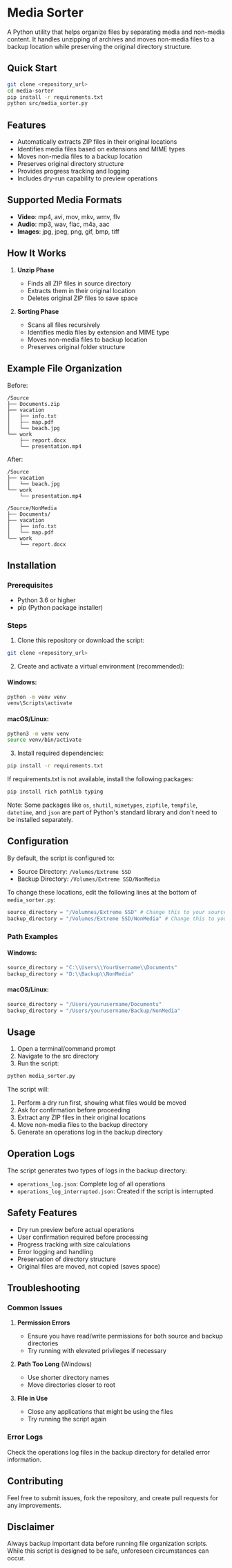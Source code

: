 # Media Sorter

A Python utility that helps organize files by separating media and non-media content. It handles unzipping of archives and moves non-media files to a backup location while preserving the original directory structure.

## Quick Start

```bash
git clone <repository_url>
cd media-sorter
pip install -r requirements.txt
python src/media_sorter.py
```

## Features

- Automatically extracts ZIP files in their original locations
- Identifies media files based on extensions and MIME types
- Moves non-media files to a backup location
- Preserves original directory structure
- Provides progress tracking and logging
- Includes dry-run capability to preview operations

## Supported Media Formats

- **Video**: mp4, avi, mov, mkv, wmv, flv
- **Audio**: mp3, wav, flac, m4a, aac
- **Images**: jpg, jpeg, png, gif, bmp, tiff

## How It Works

1. **Unzip Phase**

   - Finds all ZIP files in source directory
   - Extracts them in their original location
   - Deletes original ZIP files to save space

2. **Sorting Phase**
   - Scans all files recursively
   - Identifies media files by extension and MIME type
   - Moves non-media files to backup location
   - Preserves original folder structure

## Example File Organization

Before:

```
/Source
├── Documents.zip
├── vacation
│   ├── info.txt
│   ├── map.pdf
│   └── beach.jpg
└── work
    ├── report.docx
    └── presentation.mp4
```

After:

```
/Source
├── vacation
│   └── beach.jpg
└── work
    └── presentation.mp4

/Source/NonMedia
├── Documents/
├── vacation
│   ├── info.txt
│   └── map.pdf
└── work
    └── report.docx
```

## Installation

### Prerequisites

- Python 3.6 or higher
- pip (Python package installer)

### Steps

1. Clone this repository or download the script:

```bash
git clone <repository_url>
```

2. Create and activate a virtual environment (recommended):

#### Windows:

```bash
python -m venv venv
venv\Scripts\activate
```

#### macOS/Linux:

```bash
python3 -m venv venv
source venv/bin/activate
```

3. Install required dependencies:

```bash
pip install -r requirements.txt
```

If requirements.txt is not available, install the following packages:

```bash
pip install rich pathlib typing
```

Note: Some packages like `os`, `shutil`, `mimetypes`, `zipfile`, `tempfile`, `datetime`, and `json` are part of Python's standard library and don't need to be installed separately.

## Configuration

By default, the script is configured to:

- Source Directory: `/Volumes/Extreme SSD`
- Backup Directory: `/Volumes/Extreme SSD/NonMedia`

To change these locations, edit the following lines at the bottom of `media_sorter.py`:

```python
source_directory = "/Volumnes/Extreme SSD" # Change this to your source directory
backup_directory = "/Volumes/Extreme SSD/NonMedia" # Change this to your backup directory
```

### Path Examples

#### Windows:

```python
source_directory = "C:\\Users\\YourUsername\\Documents"
backup_directory = "D:\\Backup\\NonMedia"
```

#### macOS/Linux:

```python
source_directory = "/Users/yourusername/Documents"
backup_directory = "/Users/yourusername/Backup/NonMedia"
```

## Usage

1. Open a terminal/command prompt
2. Navigate to the src directory
3. Run the script:

```bash
python media_sorter.py
```

The script will:

1. Perform a dry run first, showing what files would be moved
2. Ask for confirmation before proceeding
3. Extract any ZIP files in their original locations
4. Move non-media files to the backup directory
5. Generate an operations log in the backup directory

## Operation Logs

The script generates two types of logs in the backup directory:

- `operations_log.json`: Complete log of all operations
- `operations_log_interrupted.json`: Created if the script is interrupted

## Safety Features

- Dry run preview before actual operations
- User confirmation required before processing
- Progress tracking with size calculations
- Error logging and handling
- Preservation of directory structure
- Original files are moved, not copied (saves space)

## Troubleshooting

### Common Issues

1. **Permission Errors**

   - Ensure you have read/write permissions for both source and backup directories
   - Try running with elevated privileges if necessary

2. **Path Too Long** (Windows)

   - Use shorter directory names
   - Move directories closer to root

3. **File in Use**
   - Close any applications that might be using the files
   - Try running the script again

### Error Logs

Check the operations log files in the backup directory for detailed error information.

## Contributing

Feel free to submit issues, fork the repository, and create pull requests for any improvements.

## Disclaimer

Always backup important data before running file organization scripts. While this script is designed to be safe, unforeseen circumstances can occur.
